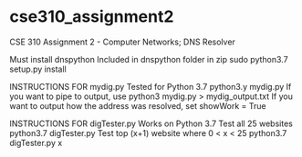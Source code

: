 # cse310_assignment2
CSE 310 Assignment 2 - Computer Networks; DNS Resolver

Must install dnspython
  Included in dnspython folder in zip
  sudo python3.7 setup.py install

INSTRUCTIONS FOR mydig.py
Tested for Python 3.7
  python3.y mydig.py <domainname>
If you want to pipe to output, use
  python3 mydig.py > mydig_output.txt
If you want to output how the address was resolved, set showWork = True

INSTRUCTIONS FOR digTester.py
Works on Python 3.7
  Test all 25 websites
    python3.7 digTester.py
  Test top (x+1) website where 0 < x < 25
    python3.7 digTester.py x
